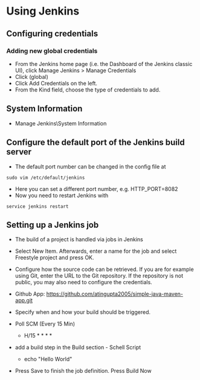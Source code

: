 # Using Jenkins

## Configuring credentials

### Adding new global credentials

 - From the Jenkins home page (i.e. the Dashboard of the Jenkins classic UI), click Manage Jenkins > Manage Credentials
 - Click (global)
 - Click Add Credentials on the left.
 - From the Kind field, choose the type of credentials to add.



## System Information
 - Manage Jenkins\System Information

## Configure the default port of the Jenkins build server
  - The default port number can be changed in the config file at
 ```
 sudo vim /etc/default/jenkins
 ```
  - Here you can set a different port number, e.g. HTTP_PORT=8082
  - Now you need to restart Jenkins with
 ```
 service jenkins restart
 ```

## Setting up a Jenkins job
 - The build of a project is handled via jobs in Jenkins
 - Select New Item. Afterwards, enter a name for the job and select Freestyle project and press OK.
 - Configure how the source code can be retrieved. If you are for example using Git, enter the URL to the Git repository. If the repository is not public, you may also need to configure the credentials.
  - Github App: https://github.com/atingupta2005/simple-java-maven-app.git
 - Specify when and how your build should be triggered.
  - Poll SCM (Every 15 Min)
    - H/15 * * * *

 - add a build step in the Build section - Schell Script
    - echo "Hello World"
 - Press Save to finish the job definition. Press Build Now
